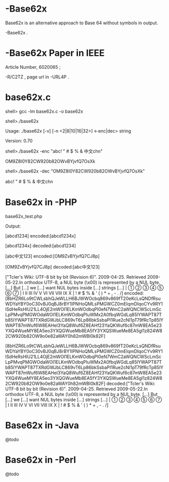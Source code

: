 # -Base62x
Base62x is an alternative approach to Base 64 without symbols in output.

-Base62x .

# -Base62x Paper in IEEE

Article Number, 6020065 ;

-R/C2TZ , page url in -URL4P .

# base62x.c

shell> gcc -lm base62x.c -o base62x

shell>./base62x

Usage: ./base62x [-v] [-n <2|8|10|16|32>] <-enc|dec> string

Version: 0.70

shell>./base62x -enc "abc! \" # $ % & 中文chn"

OM9Z8I0Y82CW920b82OWvBYjvfQ7OsXk

shell>./base62x -dec "OM9Z8I0Y82CW920b82OWvBYjvfQ7OsXk"

abc! " # $ % & 中文chn

# Base62x in -PHP

base62x_test.php

<?php

include("./base62x.class.php");

$s = "abcd1234";

$s2 = "abc中文123";

$s3 = "\"Tcler's Wiki: UTF-8 bit by bit (Revision 6)\". 2009-04-25. Retrieved 2009-05-22."
	."In orthodox UTF-8, a NUL byte (\\x00) is represented by a NUL byte. […] But […] we "
	."[…] want NUL bytes inside […] strings […] | ① ② ③ ④ ⑤ ⑥ ⑦ |  Ⅰ Ⅱ Ⅲ Ⅳ Ⅴ Ⅵ Ⅶ Ⅷ Ⅸ Ⅹ | "
	."!  # $ % & ' ( ) * + , - . /";

print "[$s] encoded:[".($s_enc=Base62x::encode($s))."]\n";

print "[$s_enc] decoded:[".($s_dec=Base62x::decode($s_enc))."]\n";

print "\n[$s2] encoded:[".($s2_enc=Base62x::encode($s2))."]\n";

print "[$s2_enc] decoded:[".($s2_dec=Base62x::decode($s2_enc))."]\n";

print "\n[$s3] encoded:[".($s3_enc=Base62x::encode($s3))."]\n";

print "[$s3_enc] decoded:[".($s3_dec=Base62x::decode($s3_enc))."]\n";

?>

Output:

[abcd1234] encoded:[abcd1234x]

[abcd1234x] decoded:[abcd1234]

[abc中文123] encoded:[OM9ZvBYjvfQ7CJ8p]

[OM9ZvBYjvfQ7CJ8p] decoded:[abc中文123]

["Tcler's Wiki: UTF-8 bit by bit (Revision 6)". 2009-04-25. Retrieved 2009-05-22.In orthodox UTF-8, a NUL byte (\x00) is represented by a NUL byte. […] But […] we […] want NUL bytes inside […] strings […] | ① ② ③ ④ ⑤ ⑥ ⑦ |  Ⅰ Ⅱ Ⅲ Ⅳ Ⅴ Ⅵ Ⅶ Ⅷ Ⅸ Ⅹ | !  # $ % & ' ( ) * + , - . /] encoded:[8bHZR6Lo9tCWLsbhQJeWLLH6BJWWOcbq869v869fT20eKcLsQNDfRsuWDYaYBY0oC30vBJ0qBJ8rBY1IPNHoQMLsPMGWCZ0mEIqmDIqoCYv9RY1lSdHeRsHlU21LL4OjE2mWOI1ELKmWOdbqPI0eN7WmC2aWQNCWScLmScLpPMvqPMGWOdaWOI1ELKmWOdbqPIuWMx2A0fbqWGdLq85lYWAPT87Tb85lYWAPT87TXRdGWJbLC869vT6Lp86bkSsbaPI1Rue2cNI1pT79fRcTp85lYWAPT87mWuf6W8EAHeI3YaQ8Wuf6Z8EAHf23YaQKWuf6c87mW8EA5e23YXQ4WueMY8EA5eo3YXQGWueMb8EA5fY3YXQSWueMe8EA5gI1z824W82CW920b82OW9o0e82aWAY0h82mWBI0k82F]

[8bHZR6Lo9tCWLsbhQJeWLLH6BJWWOcbq869v869fT20eKcLsQNDfRsuWDYaYBY0oC30vBJ0qBJ8rBY1IPNHoQMLsPMGWCZ0mEIqmDIqoCYv9RY1lSdHeRsHlU21LL4OjE2mWOI1ELKmWOdbqPI0eN7WmC2aWQNCWScLmScLpPMvqPMGWOdaWOI1ELKmWOdbqPIuWMx2A0fbqWGdLq85lYWAPT87Tb85lYWAPT87TXRdGWJbLC869vT6Lp86bkSsbaPI1Rue2cNI1pT79fRcTp85lYWAPT87mWuf6W8EAHeI3YaQ8Wuf6Z8EAHf23YaQKWuf6c87mW8EA5e23YXQ4WueMY8EA5eo3YXQGWueMb8EA5fY3YXQSWueMe8EA5gI1z824W82CW920b82OW9o0e82aWAY0h82mWBI0k82F] decoded:["Tcler's Wiki: UTF-8 bit by bit (Revision 6)". 2009-04-25. Retrieved 2009-05-22.In orthodox UTF-8, a NUL byte (\x00) is represented by a NUL byte. […] But […] we […] want NUL bytes inside […] strings […] | ① ② ③ ④ ⑤ ⑥ ⑦ |  Ⅰ Ⅱ Ⅲ Ⅳ Ⅴ Ⅵ Ⅶ Ⅷ Ⅸ Ⅹ | !  # $ % & ' ( ) * + , - . /]

# Base62x in -Java

@todo

# Base62x in -Perl

@todo


